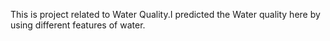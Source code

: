 This is project related to Water Quality.I predicted the Water quality here by using different features of water.
